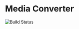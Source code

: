 # Media Converter

[![Build Status](https://jenkins.imninja.eu/buildStatus/icon?job=media-converter%2Fmaster)](https://jenkins.imninja.eu/job/media-converter/job/master/)
